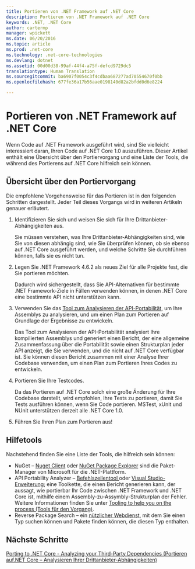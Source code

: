 ```yaml
---
title: Portieren von .NET Framework auf .NET Core
description: Portieren von .NET Framework auf .NET Core
keywords: .NET, .NET Core
author: cartermp
manager: wpickett
ms.date: 06/20/2016
ms.topic: article
ms.prod: .net-core
ms.technology: .net-core-technologies
ms.devlang: dotnet
ms.assetid: 00d00d38-99af-44f4-a75f-defcd9729dc5
translationtype: Human Translation
ms.sourcegitcommit: ba6907f0054c3f4cdbaa687277ad70554670f0bb
ms.openlocfilehash: 677fe36a17b56aae0198140d82a2bfdd0d6e8224

---
```


# <a name="porting-to-net-core-from-net-framework"></a>Portieren von .NET Framework auf .NET Core

Wenn Code auf .NET Framework ausgeführt wird, sind Sie vielleicht interessiert daran, Ihren Code auf .NET Core 1.0 auszuführen.  Dieser Artikel enthält eine Übersicht über den Portiervorgang und eine Liste der Tools, die während des Portierens auf .NET Core hilfreich sein können.

## <a name="overview-of-the-porting-process"></a>Übersicht über den Portiervorgang

Die empfohlene Vorgehensweise für das Portieren ist in den folgenden Schritten dargestellt.  Jeder Teil dieses Vorgangs wird in weiteren Artikeln genauer erläutert.

1. Identifizieren Sie sich und weisen Sie sich für Ihre Drittanbieter-Abhängigkeiten aus.

   Sie müssen verstehen, was Ihre Drittanbieter-Abhängigkeiten sind, wie Sie von diesen abhängig sind, wie Sie überprüfen können, ob sie ebenso auf .NET Core ausgeführt werden, und welche Schritte Sie durchführen können, falls sie es nicht tun.
   
2. Legen Sie .NET Framework 4.6.2 als neues Ziel für alle Projekte fest, die Sie portieren möchten.

   Dadurch wird sichergestellt, dass Sie API-Alternativen für bestimmte .NET Framework-Ziele in Fällen verwenden können, in denen .NET Core eine bestimmte API nicht unterstützen kann.
   
3. Verwenden Sie das [Tool zum Analysieren der API-Portabilität](https://github.com/Microsoft/dotnet-apiport/), um Ihre Assemblys zu analysieren, und um einen Plan zum Portieren auf Grundlage der Ergebnisse zu entwickeln.

   Das Tool zum Analysieren der API-Portabilität analysiert Ihre kompilierten Assemblys und generiert einen Bericht, der eine allgemeine Zusammenfassung über die Portabilität sowie einen Strukturplan jeder API anzeigt, die Sie verwenden, und die nicht auf .NET Core verfügbar ist.  Sie können diesen Bericht zusammen mit einer Analyse Ihrer Codebase verwenden, um einen Plan zum Portieren Ihres Codes zu entwickeln.
   
4. Portieren Sie Ihre Testcodes.

   Da das Portieren auf .NET Core solch eine große Änderung für Ihre Codebase darstellt, wird empfohlen, Ihre Tests zu portieren, damit Sie Tests ausführen können, wenn Sie Code portieren.  MSTest, xUnit und NUnit unterstützen derzeit alle .NET Core 1.0.
   
6. Führen Sie Ihren Plan zum Portieren aus!

## <a name="tools-to-help"></a>Hilfetools

Nachstehend finden Sie eine Liste der Tools, die hilfreich sein können:

* NuGet – [Nuget Client](https://dist.nuget.org/index.html) oder [NuGet Package Explorer](https://github.com/NuGetPackageExplorer/NuGetPackageExplorer) sind die Paket-Manager von Microsoft für die .NET-Plattform.
* API Portability Analyzer – [Befehlszeilentool ](https://github.com/Microsoft/dotnet-apiport/releases) oder [Visual Studio-Erweiterung](https://visualstudiogallery.msdn.microsoft.com/1177943e-cfb7-4822-a8a6-e56c7905292b); eine Toolkette, die einen Bericht generieren kann, der aussagt, wie portierbar Ihr Code zwischen .NET Framework und .NET Core ist, mithilfe einem Assembly-zu-Assymbly-Strukturplan der Fehler.  Weitere Informationen finden Sie unter [Tooling to help you on the process (Tools für den Vorgang)](https://github.com/Microsoft/dotnet-apiport/blob/master/docs/HowTo/).
* Reverse Package Search – ein [nützlicher Webdienst](https://packagesearch.azurewebsites.net), mit dem Sie einen Typ suchen können und Pakete finden können, die diesen Typ enthalten.

## <a name="next-steps"></a>Nächste Schritte

[Porting to .NET Core - Analyzing your Third-Party Dependencies (Portieren auf.NET Core – Analysieren Ihrer Drittanbieter-Abhängigkeiten)](third-party-deps.md)
   



<!--HONumber=Nov16_HO3-->


